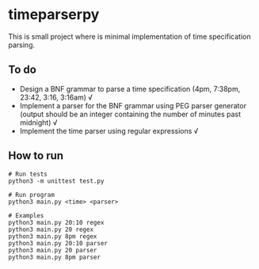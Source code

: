 # timeparserpy
This is small project where is minimal implementation of time specification parsing.

## To do
* Design a BNF grammar to parse a time specification (4pm, 7:38pm, 23:42, 3:16, 3:16am) √
* Implement a parser for the BNF grammar using PEG parser generator (output should be an integer containing the number of minutes past midnight) √
* Implement the time parser using regular expressions √

## How to run
```
# Run tests
python3 -m unittest test.py

# Run program
python3 main.py <time> <parser>

# Examples
python3 main.py 20:10 regex
python3 main.py 20 regex
python3 main.py 8pm regex
python3 main.py 20:10 parser
python3 main.py 20 parser
python3 main.py 8pm parser
```
